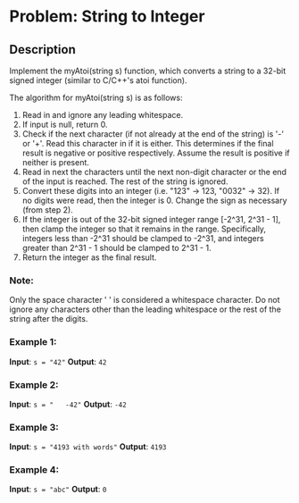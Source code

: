 # Problem: String to Integer

## Description

Implement the myAtoi(string s) function, which converts a string to a 32-bit signed integer (similar to C/C++'s atoi function).

The algorithm for myAtoi(string s) is as follows:

1. Read in and ignore any leading whitespace.
2. If input is null, return 0.
3. Check if the next character (if not already at the end of the string) is '-' or '+'. Read this character in if it is either. This determines if the final result is negative or positive respectively. Assume the result is positive if neither is present.
4. Read in next the characters until the next non-digit character or the end of the input is reached. The rest of the string is ignored.
5. Convert these digits into an integer (i.e. "123" -> 123, "0032" -> 32). If no digits were read, then the integer is 0. Change the sign as necessary (from step 2).
6. If the integer is out of the 32-bit signed integer range [-2^31, 2^31 - 1], then clamp the integer so that it remains in the range. Specifically, integers less than -2^31 should be clamped to -2^31, and integers greater than 2^31 - 1 should be clamped to 2^31 - 1.
7. Return the integer as the final result.

### Note:

Only the space character ' ' is considered a whitespace character.
Do not ignore any characters other than the leading whitespace or the rest of the string after the digits.

### Example 1:

**Input**: `s = "42"`
**Output**: `42`

### Example 2:

**Input**: `s = "   -42"`
**Output**: `-42`


### Example 3:

**Input**: `s = "4193 with words"`
**Output**: `4193`


### Example 4:

**Input**: `s = "abc"`
**Output**: `0`

